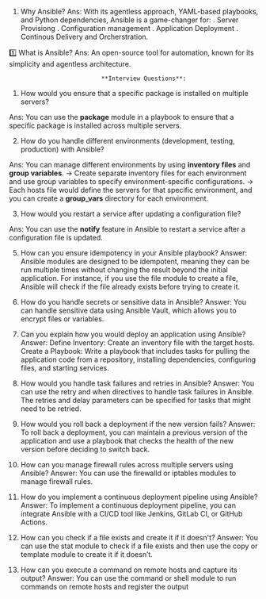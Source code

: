 1. Why Ansible?
Ans:  With its agentless approach, YAML-based playbooks, and Python dependencies, Ansible is a game-changer for:
   . Server Provisiong
   . Configuration management
   . Application Deployment
   . Continous Delivery and Orcherstration.
   
1️⃣ What is Ansible?
Ans: An open-source tool for automation, known for its simplicity and agentless architecture.


              			      **Interview Questions**:

1. How would you ensure that a specific package is installed on multiple servers?

Ans: You can use the **package** module in a playbook to ensure that a specific package is installed across multiple servers. 

2. How do you handle different environments (development, testing, production) with Ansible?

Ans: You can manage different environments by using **inventory files** and **group variables**. 
-> Create separate inventory files for each environment and use group variables to specify environment-specific configurations. 
-> Each hosts file would define the servers for that specific environment, and you can create a **group_vars** directory for each environment.

3. How would you restart a service after updating a configuration file?

Ans: You can use the **notify** feature in Ansible to restart a service after a configuration file is updated.

5. How can you ensure idempotency in your Ansible playbook?
Answer: Ansible modules are designed to be idempotent, meaning they can be run multiple times without changing the result beyond the initial application. For instance, if you use the file module to create a file, Ansible will check if the file already exists before trying to create it.

6. How do you handle secrets or sensitive data in Ansible?
Answer: You can handle sensitive data using Ansible Vault, which allows you to encrypt files or variables. 

7. Can you explain how you would deploy an application using Ansible?
Answer: Define Inventory: Create an inventory file with the target hosts.
Create a Playbook: Write a playbook that includes tasks for pulling the application code from a repository, installing dependencies, configuring files, and starting services.

8. How would you handle task failures and retries in Ansible?
Answer: You can use the retry and when directives to handle task failures in Ansible. The retries and delay parameters can be specified for tasks that might need to be retried.

9. How would you roll back a deployment if the new version fails?
Answer: To roll back a deployment, you can maintain a previous version of the application and use a playbook that checks the health of the new version before deciding to switch back.

10. How can you manage firewall rules across multiple servers using Ansible?
Answer: You can use the firewalld or iptables modules to manage firewall rules. 

11. How do you implement a continuous deployment pipeline using Ansible?
Answer: To implement a continuous deployment pipeline, you can integrate Ansible with a CI/CD tool like Jenkins, GitLab CI, or GitHub Actions. 

12. How can you check if a file exists and create it if it doesn't?
Answer: You can use the stat module to check if a file exists and then use the copy or template module to create it if it doesn’t.

13. How can you execute a command on remote hosts and capture its output?
Answer: You can use the command or shell module to run commands on remote hosts and register the output
